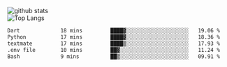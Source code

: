 ![github stats](https://github-readme-stats.vercel.app/api?username=AndreFerreira5&show_icons=true&theme=dark&count_private=true)
<br>
![Top Langs](https://github-readme-stats.vercel.app/api/top-langs/?username=AndreFerreira5&layout=compact&theme=dark)
<br>
<!--START_SECTION:waka-->

```txt
Dart             18 mins         ████▓░░░░░░░░░░░░░░░░░░░░   19.06 %
Python           17 mins         ████▓░░░░░░░░░░░░░░░░░░░░   18.36 %
textmate         17 mins         ████▒░░░░░░░░░░░░░░░░░░░░   17.93 %
.env file        10 mins         ██▓░░░░░░░░░░░░░░░░░░░░░░   11.24 %
Bash             9 mins          ██▒░░░░░░░░░░░░░░░░░░░░░░   09.91 %
```

<!--END_SECTION:waka-->
